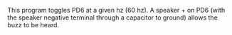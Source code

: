This program toggles PD6 at a given hz (60 hz). A speaker + on PD6
(with the speaker negative terminal through a capacitor to ground)
allows the buzz to be heard. 

